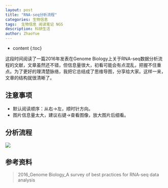 ```yaml
---
layout: post
title: "RNA-seq分析流程"
categories: 生物信息
tags:  生物信息 阅读笔记 NGS
description: 科研生活
author: ZhaoYue
---
```


* content
{:toc}

这段时间阅读了一篇2016年发表在Genome Biology上关于RNA-seq数据分析流程的文献，文章虽然还不错，但信息量很大，初看可能会有点混乱，把握不住重点。为了更好的理清楚脉络，我把它总结成了思维导图，分享给大家。这样一来，文章的结构就很清晰了。




## 注意事项
- 默认阅读顺序：从右→左，顺时针方向。
- 图片信息量太大，建议右键→查看图像，放大图片后细看。

## 分析流程

![](https://raw.githubusercontent.com/woaielf/woaielf.github.io/master/_posts/Pic/1-RNA-seq.png)

## 参考资料
> 2016_Genome Biology_A survey of best practices for RNA-seq data analysis